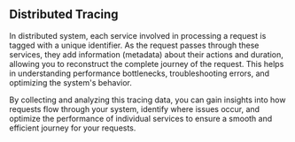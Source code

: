 ## Distributed Tracing
In distributed system, each service involved in processing a request is tagged with a unique identifier. As the request passes through these services, they add information (metadata) about their actions and duration, allowing you to reconstruct the complete journey of the request. This helps in understanding performance bottlenecks, troubleshooting errors, and optimizing the system's behavior.

By collecting and analyzing this tracing data, you can gain insights into how requests flow through your system, identify where issues occur, and optimize the performance of individual services to ensure a smooth and efficient journey for your requests.
